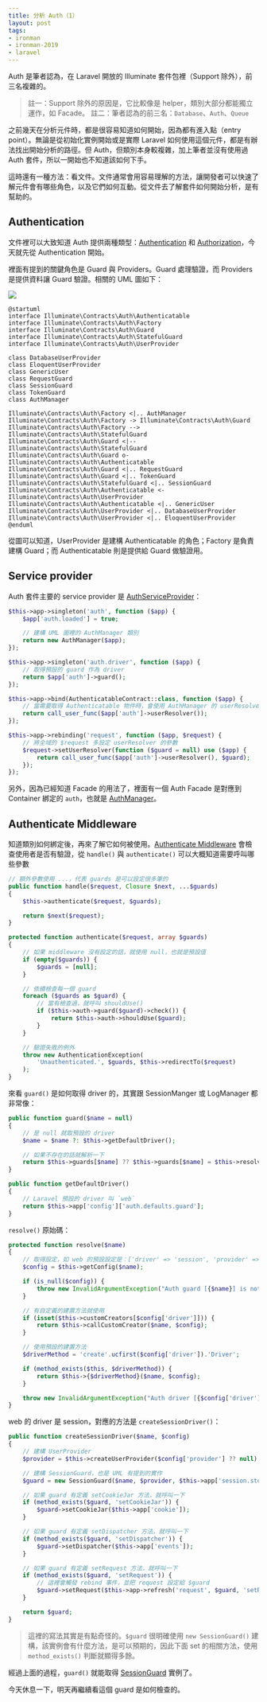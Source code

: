 ```yaml
---
title: 分析 Auth（1）
layout: post
tags:
- ironman
- ironman-2019
- laravel
---
```


Auth 是筆者認為，在 Laravel 開放的 Illuminate 套件包裡（Support 除外），前三名複雜的。

> 註一：Support 除外的原因是，它比較像是 helper，類別大部分都能獨立運作，如 Facade。
> 註二：筆者認為的前三名：`Database`、`Auth`、`Queue`

之前幾天在分析元件時，都是很容易知道如何開始，因為都有進入點（entry point）。無論是從初始化實例開始或是實際 Laravel 如何使用這個元件，都是有辦法找出開始分析的路徑。但 Auth，但類別本身較複雜，加上筆者並沒有使用過 Auth 套件，所以一開始也不知道該如何下手。

這時還有一種方法：看文件。文件通常會用容易理解的方法，讓開發者可以快速了解元件會有哪些角色，以及它們如何互動。從文件去了解套件如何開始分析，是有幫助的。

## Authentication

文件裡可以大致知道 Auth 提供兩種類型：[Authentication](https://laravel.com/docs/5.7/authentication) 和 [Authorization](https://laravel.com/docs/5.7/authorization)，今天就先從 Authentication 開始。

裡面有提到的關鍵角色是 Guard 與 Providers。Guard 處理驗證，而 Providers 是提供資料讓 Guard 驗證。相關的 UML 圖如下：

![](http://www.plantuml.com/plantuml/png/hLDDImGn3BtFhvW_qFa5oxBYn-9145TlUucTh1OxAIQf8FZZdLeFMnYO25w68SbxVQzvtOa2QvvY5qYHJ-2nluqnJu50yNYPI1cyol4Yw-lF1qc31uNdY2RCpVoR-DCqky_0esdoeA1uoj6EU1BaUquVOKJkEXz1fBygFa2mwTNMTKpl6KaNMdiavE1BvxVoWFEiQ1LJImSK2OdEIu_f3Pj2qNK712z5qUeDzfklOMWmwn2tNRrj0udRcZUnSjhimRb_8qlEdbM3ic5e5sb1d2_LPglYsdoONVGRPusudRFeQK9jEw7Y5fxGdmYM7zeEQSnJ_0O0)

    @startuml
    interface Illuminate\Contracts\Auth\Authenticatable
    interface Illuminate\Contracts\Auth\Factory
    interface Illuminate\Contracts\Auth\Guard
    interface Illuminate\Contracts\Auth\StatefulGuard
    interface Illuminate\Contracts\Auth\UserProvider
    
    class DatabaseUserProvider
    class EloquentUserProvider
    class GenericUser
    class RequestGuard
    class SessionGuard
    class TokenGuard
    class AuthManager
    
    Illuminate\Contracts\Auth\Factory <|.. AuthManager
    Illuminate\Contracts\Auth\Factory -> Illuminate\Contracts\Auth\Guard
    Illuminate\Contracts\Auth\Factory --> Illuminate\Contracts\Auth\StatefulGuard
    Illuminate\Contracts\Auth\Guard <|-- Illuminate\Contracts\Auth\StatefulGuard
    Illuminate\Contracts\Auth\Guard o- Illuminate\Contracts\Auth\Authenticatable
    Illuminate\Contracts\Auth\Guard <|.. RequestGuard
    Illuminate\Contracts\Auth\Guard <|.. TokenGuard
    Illuminate\Contracts\Auth\StatefulGuard <|.. SessionGuard
    Illuminate\Contracts\Auth\Authenticatable <- Illuminate\Contracts\Auth\UserProvider
    Illuminate\Contracts\Auth\Authenticatable <|.. GenericUser
    Illuminate\Contracts\Auth\UserProvider <|.. DatabaseUserProvider
    Illuminate\Contracts\Auth\UserProvider <|.. EloquentUserProvider
    @enduml

從圖可以知道，UserProvider 是建構 Authenticatable 的角色；Factory 是負責建構 Guard；而 Authenticatable 則是提供給 Guard 做驗證用。

## Service provider

Auth 套件主要的 service provider 是 [AuthServiceProvider][]：

```php
$this->app->singleton('auth', function ($app) {
    $app['auth.loaded'] = true;

    // 建構 UML 圖裡的 AuthManager 類別
    return new AuthManager($app);
});

$this->app->singleton('auth.driver', function ($app) {
    // 取得預設的 guard 作為 driver
    return $app['auth']->guard();
});

$this->app->bind(AuthenticatableContract::class, function ($app) {
    // 當需要取得 Authenticatable 物件時，會使用 AuthManager 的 userResolver 解析
    return call_user_func($app['auth']->userResolver());
});

$this->app->rebinding('request', function ($app, $request) {
    // 將全域的 $request 多設定 userResolver 的參數
    $request->setUserResolver(function ($guard = null) use ($app) {
        return call_user_func($app['auth']->userResolver(), $guard);
    });
});
```

另外，因為已經知道 Facade 的用法了，裡面有一個 Auth Facade 是對應到 Container 綁定的 `auth`，也就是 [AuthManager][]。

## Authenticate Middleware

知道類別如何綁定後，再來了解它如何被使用。[Authenticate Middleware][] 會檢查使用者是否有驗證，從 `handle()` 與 `authenticate()` 可以大概知道需要呼叫哪些參數

```php
// 額外參數使用 ...，代表 guards 是可以設定很多筆的
public function handle($request, Closure $next, ...$guards)
{
    $this->authenticate($request, $guards);

    return $next($request);
}

protected function authenticate($request, array $guards)
{
    // 如果 middleware 沒有設定的話，就使用 null，也就是預設值
    if (empty($guards)) {
        $guards = [null];
    }

    // 依續檢查每一個 guard
    foreach ($guards as $guard) {
        // 當有檢查過，就呼叫 shouldUse()
        if ($this->auth->guard($guard)->check()) {
            return $this->auth->shouldUse($guard);
        }
    }

    // 驗證失敗的例外
    throw new AuthenticationException(
        'Unauthenticated.', $guards, $this->redirectTo($request)
    );
}
```

來看 `guard()` 是如何取得 driver 的，其實跟 SessionManger 或 LogManager 都非常像：

```php
public function guard($name = null)
{
    // 是 null 就取預設的 driver
    $name = $name ?: $this->getDefaultDriver();

    // 如果不存在的話就解析一下
    return $this->guards[$name] ?? $this->guards[$name] = $this->resolve($name);
}

public function getDefaultDriver()
{
    // Laravel 預設的 driver 叫 `web` 
    return $this->app['config']['auth.defaults.guard'];
}
```

`resolve()` 原始碼：

```php
protected function resolve($name)
{
    // 取得設定，如 web 的預設設定是：['driver' => 'session', 'provider' => 'users']
    $config = $this->getConfig($name);

    if (is_null($config)) {
        throw new InvalidArgumentException("Auth guard [{$name}] is not defined.");
    }

    // 有自定義的建置方法就使用
    if (isset($this->customCreators[$config['driver']])) {
        return $this->callCustomCreator($name, $config);
    }

    // 使用預設的建置方法
    $driverMethod = 'create'.ucfirst($config['driver']).'Driver';

    if (method_exists($this, $driverMethod)) {
        return $this->{$driverMethod}($name, $config);
    }

    throw new InvalidArgumentException("Auth driver [{$config['driver']}] for guard [{$name}] is not defined.");
}
```

web 的 driver 是 session，對應的方法是 `createSessionDriver()`：

```php
public function createSessionDriver($name, $config)
{
    // 建構 UserProvider
    $provider = $this->createUserProvider($config['provider'] ?? null);

    // 建構 SessionGuard，也是 UML 有提到的實作
    $guard = new SessionGuard($name, $provider, $this->app['session.store']);

    // 如果 guard 有定義 setCookieJar 方法，就呼叫一下
    if (method_exists($guard, 'setCookieJar')) {
        $guard->setCookieJar($this->app['cookie']);
    }

    // 如果 guard 有定義 setDispatcher 方法，就呼叫一下
    if (method_exists($guard, 'setDispatcher')) {
        $guard->setDispatcher($this->app['events']);
    }

    // 如果 guard 有定義 setRequest 方法，就呼叫一下
    if (method_exists($guard, 'setRequest')) {
        // 這裡會觸發 rebind 事件，並把 request 設定給 $guard
        $guard->setRequest($this->app->refresh('request', $guard, 'setRequest'));
    }

    return $guard;
}
```

> 這裡的寫法其實是有點奇怪的。`$guard` 很明確使用 `new SessionGuard()` 建構，該實例會有什麼方法，是可以預期的，因此下面 set 的相關方法，使用 `method_exists()` 判斷就顯得多餘。

經過上面的過程，`guard()` 就能取得 [SessionGuard][] 實例了。

今天休息一下，明天再繼續看這個 guard 是如何檢查的。

[AuthManager]: https://github.com/laravel/framework/blob/v5.7.6/src/Illuminate/Auth/AuthManager.php
[AuthServiceProvider]: https://github.com/laravel/framework/blob/v5.7.6/src/Illuminate/Auth/AuthServiceProvider.php
[Authenticate Middleware]: https://github.com/laravel/framework/blob/v5.7.6/src/Illuminate/Auth/Middleware/Authenticate.php
[SessionGuard]: https://github.com/laravel/framework/blob/v5.7.6/src/Illuminate/Auth/SessionGuard.php
